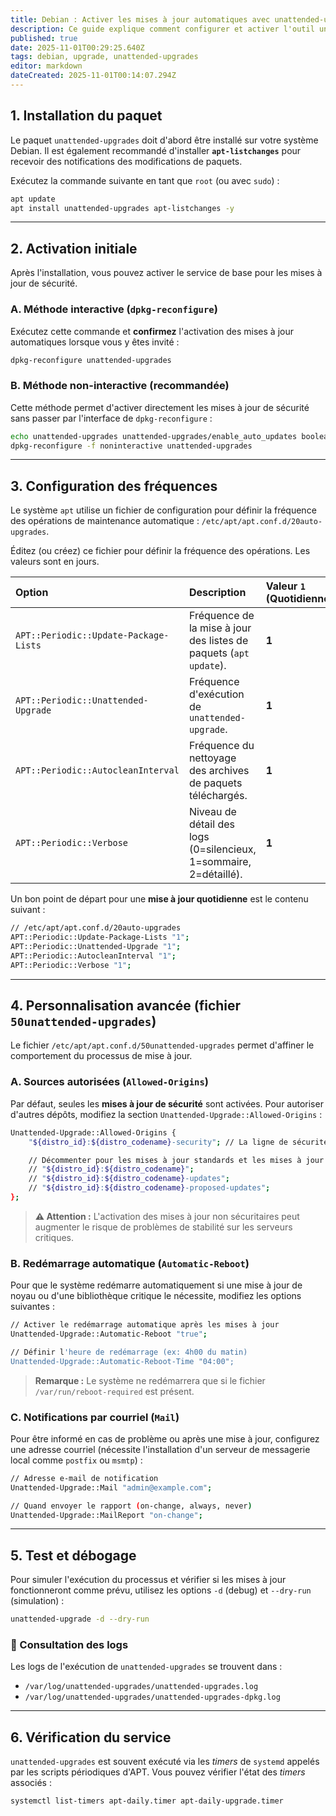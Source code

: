 ```yaml
---
title: Debian : Activer les mises à jour automatiques avec unattended-upgrades
description: Ce guide explique comment configurer et activer l'outil unattended-upgrades sur Debian afin d'appliquer automatiquement les mises à jour de sécurité et d'autres paquets.
published: true
date: 2025-11-01T00:29:25.640Z
tags: debian, upgrade, unattended-upgrades
editor: markdown
dateCreated: 2025-11-01T00:14:07.294Z
---
```


## 1\. Installation du paquet

Le paquet `unattended-upgrades` doit d'abord être installé sur votre système Debian. Il est également recommandé d'installer **`apt-listchanges`** pour recevoir des notifications des modifications de paquets.

Exécutez la commande suivante en tant que `root` (ou avec `sudo`) :

```bash
apt update
apt install unattended-upgrades apt-listchanges -y
```

-----

## 2\. Activation initiale

Après l'installation, vous pouvez activer le service de base pour les mises à jour de sécurité.

### A. Méthode interactive (`dpkg-reconfigure`)

Exécutez cette commande et **confirmez** l'activation des mises à jour automatiques lorsque vous y êtes invité :

```bash
dpkg-reconfigure unattended-upgrades
```

### B. Méthode non-interactive (recommandée)

Cette méthode permet d'activer directement les mises à jour de sécurité sans passer par l'interface de `dpkg-reconfigure` :

```bash
echo unattended-upgrades unattended-upgrades/enable_auto_updates boolean true | debconf-set-selections
dpkg-reconfigure -f noninteractive unattended-upgrades
```

-----

## 3\. Configuration des fréquences

Le système `apt` utilise un fichier de configuration pour définir la fréquence des opérations de maintenance automatique : `/etc/apt/apt.conf.d/20auto-upgrades`.

Éditez (ou créez) ce fichier pour définir la fréquence des opérations. Les valeurs sont en jours.

| Option | Description | Valeur `1` (Quotidienne) | Valeur `7` (Hebdomadaire) | Valeur `0` (Désactivé) |
| :--- | :--- | :--- | :--- | :--- |
| `APT::Periodic::Update-Package-Lists` | Fréquence de la mise à jour des listes de paquets (`apt update`). | **1** | 7 | 0 |
| `APT::Periodic::Unattended-Upgrade` | Fréquence d'exécution de `unattended-upgrade`. | **1** | 7 | 0 |
| `APT::Periodic::AutocleanInterval` | Fréquence du nettoyage des archives de paquets téléchargés. | **1** | 7 | 0 |
| `APT::Periodic::Verbose` | Niveau de détail des logs (0=silencieux, 1=sommaire, 2=détaillé). | **1** | 1 | 1 |

Un bon point de départ pour une **mise à jour quotidienne** est le contenu suivant :

```bash
// /etc/apt/apt.conf.d/20auto-upgrades
APT::Periodic::Update-Package-Lists "1";
APT::Periodic::Unattended-Upgrade "1";
APT::Periodic::AutocleanInterval "1";
APT::Periodic::Verbose "1";
```

-----

## 4\. Personnalisation avancée (fichier `50unattended-upgrades`)

Le fichier `/etc/apt/apt.conf.d/50unattended-upgrades` permet d'affiner le comportement du processus de mise à jour.

### A. Sources autorisées (`Allowed-Origins`)

Par défaut, seules les **mises à jour de sécurité** sont activées. Pour autoriser d'autres dépôts, modifiez la section `Unattended-Upgrade::Allowed-Origins` :

```bash
Unattended-Upgrade::Allowed-Origins {
    "${distro_id}:${distro_codename}-security"; // La ligne de sécurité est toujours recommandée

    // Décommenter pour les mises à jour standards et les mises à jour proposées
    // "${distro_id}:${distro_codename}";
    // "${distro_id}:${distro_codename}-updates";
    // "${distro_id}:${distro_codename}-proposed-updates";
};
```

> **⚠️ Attention :** L'activation des mises à jour non sécuritaires peut augmenter le risque de problèmes de stabilité sur les serveurs critiques.

### B. Redémarrage automatique (`Automatic-Reboot`)

Pour que le système redémarre automatiquement si une mise à jour de noyau ou d'une bibliothèque critique le nécessite, modifiez les options suivantes :

```bash
// Activer le redémarrage automatique après les mises à jour
Unattended-Upgrade::Automatic-Reboot "true";

// Définir l'heure de redémarrage (ex: 4h00 du matin)
Unattended-Upgrade::Automatic-Reboot-Time "04:00";
```

> **Remarque :** Le système ne redémarrera que si le fichier `/var/run/reboot-required` est présent.

### C. Notifications par courriel (`Mail`)

Pour être informé en cas de problème ou après une mise à jour, configurez une adresse courriel (nécessite l'installation d'un serveur de messagerie local comme `postfix` ou `msmtp`) :

```bash
// Adresse e-mail de notification
Unattended-Upgrade::Mail "admin@example.com";

// Quand envoyer le rapport (on-change, always, never)
Unattended-Upgrade::MailReport "on-change";
```

-----

## 5\. Test et débogage

Pour simuler l'exécution du processus et vérifier si les mises à jour fonctionneront comme prévu, utilisez les options `-d` (debug) et `--dry-run` (simulation) :

```bash
unattended-upgrade -d --dry-run
```

### 🔎 Consultation des logs

Les logs de l'exécution de `unattended-upgrades` se trouvent dans :

  * `/var/log/unattended-upgrades/unattended-upgrades.log`
  * `/var/log/unattended-upgrades/unattended-upgrades-dpkg.log`

-----

## 6\. Vérification du service

`unattended-upgrades` est souvent exécuté via les *timers* de `systemd` appelés par les scripts périodiques d'APT. Vous pouvez vérifier l'état des *timers* associés :

```bash
systemctl list-timers apt-daily.timer apt-daily-upgrade.timer
```